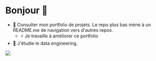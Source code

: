 # Bonjour 👋

- 🔭 Consulter mon portfolio de projets. Le repo plus bas mène à un README.me de navigation vers d'autres repos.
  - ⚡ Je travaille à améliorer ce portfolio
- 🌱 J'étudie le data engineering.

![](https://github-profile-summary-cards.vercel.app/api/cards/profile-details?username=ugolabo&theme=nord_dark)

<!--
**ugolabo/ugolabo** is a ✨ _special_ ✨ repository because its `README.md` (this file) appears on your GitHub profile.

Here are some ideas to get you started:

- 🔭 I’m currently working on ...
- 🌱 I’m currently learning ...
- 👯 I’m looking to collaborate on ...
- 🤔 I’m looking for help with ...
- 💬 Ask me about ...
- 📫 How to reach me: ...
- 😄 Pronouns: ...
- ⚡ Fun fact: ...
-->
